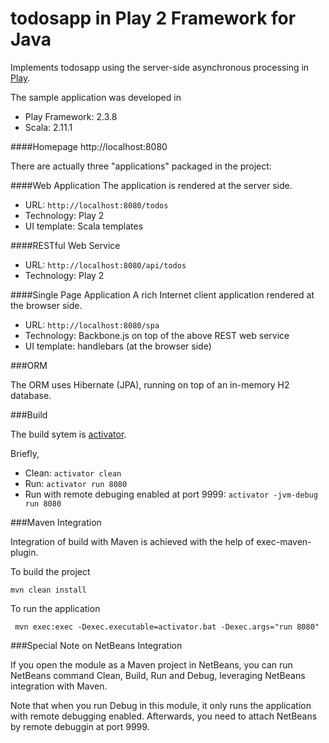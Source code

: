 todosapp in Play 2 Framework for Java
======================================

Implements todosapp using the server-side asynchronous processing in [Play](https://www.playframework.com/).

The sample application was developed in
   - Play Framework: 2.3.8
   - Scala: 2.11.1

####Homepage
    http://localhost:8080

There are actually three "applications" packaged in the project:

####Web Application
The application is rendered at the server side.
- URL: `http://localhost:8080/todos`
- Technology: Play 2 
- UI template: Scala templates

####RESTful Web Service
- URL: `http://localhost:8080/api/todos`
- Technology: Play 2

####Single Page Application
A rich Internet client application rendered at the browser side.
- URL: `http://localhost:8080/spa`
- Technology: Backbone.js on top of the above REST web service 
- UI template: handlebars (at the browser side)

###ORM

The ORM uses Hibernate (JPA), running on top of an in-memory H2 database.

###Build

The build sytem is  [activator](https://www.playframework.com/documentation/2.3.x/PlayConsole). 

Briefly,
- Clean: `activator clean` 
- Run: `activator run 8080`
- Run with remote debuging enabled at port 9999: `activator -jvm-debug run 8080` 

###Maven Integration

Integration of  build with Maven is achieved with the help of exec-maven-plugin.

To build the project 

    mvn clean install

To run the application 

     mvn exec:exec -Dexec.executable=activator.bat -Dexec.args="run 8080"

###Special Note on NetBeans Integration

If you open the module as a Maven project in NetBeans, you can run NetBeans command Clean, Build, Run and Debug, leveraging NetBeans integration with Maven.

Note that when you run Debug in this module, it only runs the application with remote debugging enabled. Afterwards, you need to attach NetBeans by remote debuggin at port 9999.



